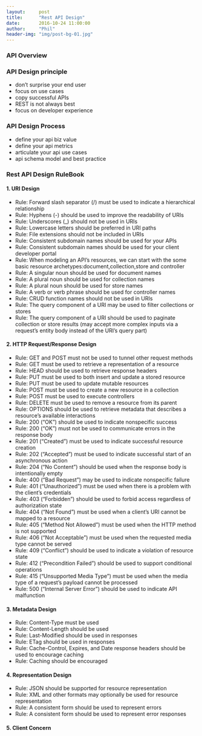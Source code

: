 ```yaml
---
layout:     post
title:      "Rest API Design"
date:       2016-10-24 11:00:00
author:     "Phil"
header-img: "img/post-bg-01.jpg"
---
```


### API Overview


### API Design principle

- don’t surprise your end user
- focus on use cases
- copy successful APIs
- REST is not always best
- focus on developer experience


### API Design Process

- define your api biz value
- define your api metrics
- articulate your api use cases
- api schema model and best practice


### Rest API Design RuleBook

#### 1. URI Design

- Rule: Forward slash separator (/) must be used to indicate a hierarchical relationship
- Rule: Hyphens (-) should be used to improve the readability of URIs
- Rule: Underscores (_) should not be used in URIs
- Rule: Lowercase letters should be preferred in URI paths
- Rule: File extensions should not be included in URIs
- Rule: Consistent subdomain names should be used for your APIs
- Rule: Consistent subdomain names should be used for your client developer portal
- Rule: When modeling an API’s resources, we can start with the some basic resource archetypes:document,collection,store and controller
- Rule: A singular noun should be used for document names
- Rule: A plural noun should be used for collection names
- Rule: A plural noun should be used for store names
- Rule: A verb or verb phrase should be used for controller names
- Rule: CRUD function names should not be used in URIs
- Rule: The query component of a URI may be used to filter collections or stores
- Rule: The query component of a URI should be used to paginate collection or store results (may accept more complex inputs via a request’s entity body instead of the URI’s query part)

#### 2. HTTP Request/Response Design
- Rule: GET and POST must not be used to tunnel other request methods
- Rule: GET must be used to retrieve a representation of a resource
- Rule: HEAD should be used to retrieve response headers
- Rule: PUT must be used to both insert and update a stored resource
- Rule: PUT must be used to update mutable resources
- Rule: POST must be used to create a new resource in a collection
- Rule: POST must be used to execute controllers
- Rule: DELETE must be used to remove a resource from its parent
- Rule: OPTIONS should be used to retrieve metadata that describes a resource’s available interactions
- Rule: 200 (“OK”) should be used to indicate nonspecific success
- Rule: 200 (“OK”) must not be used to communicate errors in the response body
- Rule: 201 (“Created”) must be used to indicate successful resource creation
- Rule: 202 (“Accepted”) must be used to indicate successful start of an asynchronous action
- Rule: 204 (“No Content”) should be used when the response body is intentionally empty
- Rule: 400 (“Bad Request”) may be used to indicate nonspecific failure
- Rule: 401 (“Unauthorized”) must be used when there is a problem with the client’s credentials
- Rule: 403 (“Forbidden”) should be used to forbid access regardless of authorization state
- Rule: 404 (“Not Found”) must be used when a client’s URI cannot be mapped to a resource
- Rule: 405 (“Method Not Allowed”) must be used when the HTTP method is not supported
- Rule: 406 (“Not Acceptable”) must be used when the requested media type cannot be served
- Rule: 409 (“Conflict”) should be used to indicate a violation of resource state
- Rule: 412 (“Precondition Failed”) should be used to support conditional operations
- Rule: 415 (“Unsupported Media Type”) must be used when the media type of a request’s payload cannot be processed
- Rule: 500 (“Internal Server Error”) should be used to indicate API malfunction

#### 3. Metadata Design
- Rule: Content-Type must be used
- Rule: Content-Length should be used
- Rule: Last-Modified should be used in responses
- Rule: ETag should be used in responses
- Rule: Cache-Control, Expires, and Date response headers should be used to encourage caching
- Rule: Caching should be encouraged

#### 4. Representation Design
- Rule: JSON should be supported for resource representation
- Rule: XML and other formats may optionally be used for resource representation
- Rule: A consistent form should be used to represent errors
- Rule: A consistent form should be used to represent error responses

#### 5. Client Concern
